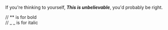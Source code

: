 If you're thinking to yourself, **_This is unbelievable_**, you'd probably be right.


// ** is for bold  
// _ _ is for italic
